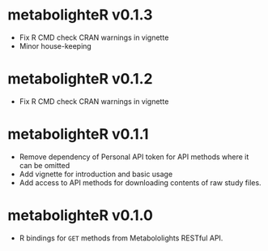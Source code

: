 # metabolighteR v0.1.3
* Fix R CMD check CRAN warnings in vignette
* Minor house-keeping

# metabolighteR v0.1.2
* Fix R CMD check CRAN warnings in vignette

# metabolighteR v0.1.1

* Remove dependency of Personal API token for API methods where it can be omitted
* Add vignette for introduction and basic usage
* Add access to API methods for downloading contents of raw study files. 

# metabolighteR v0.1.0

* R bindings for `GET` methods from Metabololights RESTful API. 
